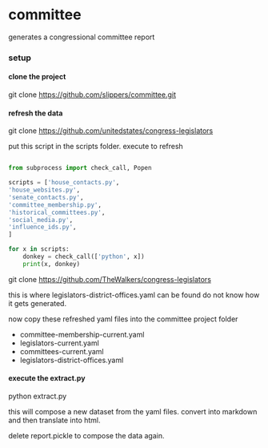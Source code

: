 # committee

generates a congressional committee report 

### setup

#### clone the project

git clone https://github.com/slippers/committee.git

#### refresh the data
 
git clone https://github.com/unitedstates/congress-legislators

put this script in the scripts folder. execute to refresh

```python

from subprocess import check_call, Popen

scripts = ['house_contacts.py',
'house_websites.py',
'senate_contacts.py',
'committee_membership.py',
'historical_committees.py',
'social_media.py',
'influence_ids.py',
]

for x in scripts:
    donkey = check_call(['python', x])
    print(x, donkey)

```

git clone https://github.com/TheWalkers/congress-legislators

this is where legislators-district-offices.yaml can be found
do not know how it gets generated.

now copy these refreshed yaml files into the committee project folder

* committee-membership-current.yaml
* legislators-current.yaml
* committees-current.yaml
* legislators-district-offices.yaml

#### execute the extract.py

python extract.py

this will compose a new dataset from the yaml files.  convert into markdown and then translate into html.

delete report.pickle to compose the data again.
